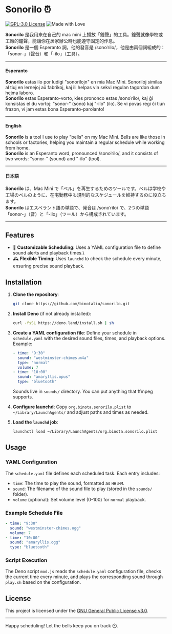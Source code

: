 # Sonorilo ⏰

[![GPL-3.0 License](https://img.shields.io/badge/License-GPL%20v3.0-blue.svg)](https://www.gnu.org/licenses/gpl-3.0.en.html)
![Made with Love](https://img.shields.io/badge/Made%20with-%E2%9D%A4-red)

**Sonorilo** 是我用來在自己的 mac mini 上播放「鐘聲」的工具。鐘聲就像學校或工廠的鐘聲，能讓你在居家辦公時也能遵守固定的作息。\
**Sonorilo** 是一個 Esperanto 詞，他的發音是 /sonoˈrilo/，他是由兩個詞組成的：「sonor-」（聲音）和「-ilo」（工具）。

----

#### Esperanto

**Sonorilo** estas ilo por ludigi "sonorilojn" en mia Mac Mini. Sonoriloj similas al tiuj en lernejoj aŭ fabrikoj, kaj ili helpas vin sekvi regulan tagordon dum hejma laboro.\
**Sonorilo** estas Esperanto-vorto, kies prononco estas /sonoˈrilo/, kaj ĝi konsistas el du vortoj: "sonor-" (sono) kaj "-ilo" (ilo). Se vi povas regi ĉi tiun frazon, vi jam estas bona Esperanto-parolanto!

----

#### English

**Sonorilo** is a tool I use to play "bells" on my Mac Mini. Bells are like those in schools or factories, helping you maintain a regular schedule while working from home.\
**Sonorilo** is an Esperanto word, pronounced /sonoˈrilo/, and it consists of two words: "sonor-" (sound) and "-ilo" (tool).

----

#### 日本語

**Sonorilo** は、Mac Mini で「ベル」を再生するためのツールです。ベルは学校や工場のベルのように、在宅勤務中も規則的なスケジュールを維持するのに役立ちます。\
**Sonorilo** はエスペラント語の単語で、発音は /sonoˈrilo/ で、2つの単語「sonor-」（音）と「-ilo」（ツール）から構成されています。

----


## Features
- 📅 **Customizable Scheduling**: Uses a YAML configuration file to define sound alerts and playback times.\
- 🕰 **Flexible Timing**: Uses `launchd` to check the schedule every minute, ensuring precise sound playback.

## Installation

1. **Clone the repository**:
   ```bash
   git clone https://github.com/binotaliu/sonorilo.git
   ```

2. **Install Deno** (if not already installed):
   ```bash
   curl -fsSL https://deno.land/install.sh | sh
   ```

3. **Create a YAML configuration file**: Define your schedule in `schedule.yaml` with the desired sound files, times, and playback options. Example:
   ```yaml
   - time: "9:30"
     sound: "westminster-chimes.m4a"
     type: "normal"
     volume: 7
   - time: "10:00"
     sound: "amaryllis.opus"
     type: "bluetooth"
   ```
   Sounds live in `sounds/` directory. You can put anything that ffmpeg supports.

4. **Configure launchd**: Copy `org.binota.sonorilo.plist` to `~/Library/LaunchAgents/` and adjust paths and times as needed.

5. **Load the `launchd` job**:
   ```bash
   launchctl load ~/Library/LaunchAgents/org.binota.sonorilo.plist
   ```

## Usage

### YAML Configuration
The `schedule.yaml` file defines each scheduled task. Each entry includes:
- `time`: The time to play the sound, formatted as `HH:MM`.
- `sound`: The filename of the sound file to play (stored in the `sounds/` folder).
- `volume` (optional): Set volume level (0-100) for `normal` playback.

### Example Schedule File
```yaml
- time: "9:30"
  sound: "westminster-chimes.ogg"
  volume: 7
- time: "10:00"
  sound: "amaryllis.ogg"
  type: "bluetooth"
```

### Script Execution
The Deno script `mod.js` reads the `schedule.yaml` configuration file, checks the current time every minute, and plays the corresponding sound through `play.sh` based on the configuration.

## License
This project is licensed under the [GNU General Public License v3.0](https://www.gnu.org/licenses/gpl-3.0.en.html).

---

Happy scheduling! Let the bells keep you on track ⏲️.
